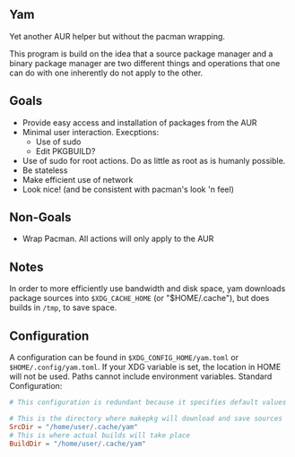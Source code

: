 ## Yam
Yet another AUR helper but without the pacman wrapping.

This program is build on the idea that a source package manager and a binary package manager are two different things and operations that one can do with one inherently do not apply to the other.

## Goals
 - Provide easy access and installation of packages from the AUR
 - Minimal user interaction. Execptions:
    - Use of sudo
    - Edit PKGBUILD?
 - Use of sudo for root actions. Do as little as root as is humanly possible.
 - Be stateless
 - Make efficient use of network
 - Look nice! (and be consistent with pacman's look 'n feel)

## Non-Goals
 - Wrap Pacman. All actions will only apply to the AUR

## Notes
In order to more efficiently use bandwidth and disk space, yam downloads package sources into `$XDG_CACHE_HOME` (or "$HOME/.cache"), but does builds in `/tmp`, to save space.

## Configuration
A configuration can be found in `$XDG_CONFIG_HOME/yam.toml` or `$HOME/.config/yam.toml`. If your XDG variable is set, the location in HOME will not be used. Paths cannot include environment variables. Standard Configuration:
```Toml
# This configuration is redundant because it specifies default values

# This is the directory where makepkg will download and save sources
SrcDir = "/home/user/.cache/yam"
# This is where actual builds will take place
BuildDir = "/home/user/.cache/yam"
```
